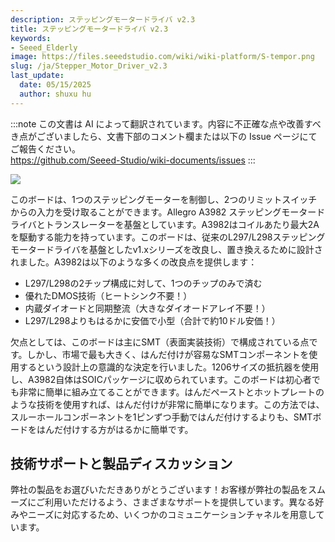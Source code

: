 ```yaml
---
description: ステッピングモータードライバ v2.3
title: ステッピングモータードライバ v2.3
keywords:
- Seeed_Elderly
image: https://files.seeedstudio.com/wiki/wiki-platform/S-tempor.png
slug: /ja/Stepper_Motor_Driver_v2.3
last_update:
  date: 05/15/2025
  author: shuxu hu
---
```

:::note
この文書は AI によって翻訳されています。内容に不正確な点や改善すべき点がございましたら、文書下部のコメント欄または以下の Issue ページにてご報告ください。  
https://github.com/Seeed-Studio/wiki-documents/issues
:::

![](https://files.seeedstudio.com/wiki/Stepper_Motor_Driver_v2.3/img/Steperdriver.jpg)

このボードは、1つのステッピングモーターを制御し、2つのリミットスイッチからの入力を受け取ることができます。Allegro A3982 ステッピングモータードライバとトランスレーターを基盤としています。A3982はコイルあたり最大2Aを駆動する能力を持っています。このボードは、従来のL297/L298ステッピングモータードライバを基盤としたv1.xシリーズを改良し、置き換えるために設計されました。A3982は以下のような多くの改良点を提供します：

* L297/L298の2チップ構成に対して、1つのチップのみで済む
* 優れたDMOS技術（ヒートシンク不要！）
* 内蔵ダイオードと同期整流（大きなダイオードアレイ不要！）
* L297/L298よりもはるかに安価で小型（合計で約10ドル安価！）

欠点としては、このボードは主にSMT（表面実装技術）で構成されている点です。しかし、市場で最も大きく、はんだ付けが容易なSMTコンポーネントを使用するという設計上の意識的な決定を行いました。1206サイズの抵抗器を使用し、A3982自体はSOICパッケージに収められています。このボードは初心者でも非常に簡単に組み立てることができます。はんだペーストとホットプレートのような技術を使用すれば、はんだ付けが非常に簡単になります。この方法では、スルーホールコンポーネントを1ピンずつ手動ではんだ付けするよりも、SMTボードをはんだ付けする方がはるかに簡単です。

## 技術サポートと製品ディスカッション

弊社の製品をお選びいただきありがとうございます！お客様が弊社の製品をスムーズにご利用いただけるよう、さまざまなサポートを提供しています。異なる好みやニーズに対応するため、いくつかのコミュニケーションチャネルを用意しています。

<div class="button_tech_support_container">
<a href="https://forum.seeedstudio.com/" class="button_forum"></a> 
<a href="https://www.seeedstudio.com/contacts" class="button_email"></a>
</div>

<div class="button_tech_support_container">
<a href="https://discord.gg/eWkprNDMU7" class="button_discord"></a> 
<a href="https://github.com/Seeed-Studio/wiki-documents/discussions/69" class="button_discussion"></a>
</div>